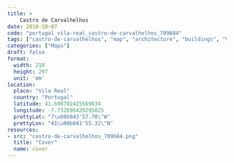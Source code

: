 ```yaml
---
title: > 
    Castro de Carvalhelhos
date: 2018-10-07
code: "portugal_vila-real_castro-de-carvalhelhos_709684"
tags: ["castro-de-carvalhelhos", "map", "architecture", "buildings", "Vila Real", "Portugal"]
categories: ["Maps"]
draft: false
format:
  width: 210
  height: 297
  unit: 'mm'
location:
  place: "Vila Real"
  country: "Portugal"
  latitude: 41.698702425569834
  longitude: -7.732696420295025
  prettyLat: "7\u00b043'57.70\"W"
  prettyLon: "41\u00b041'55.32\"N"
resources:
- src: "castro-de-carvalhelhos_709684.png"
  title: "Cover"
  name: cover
---
```

